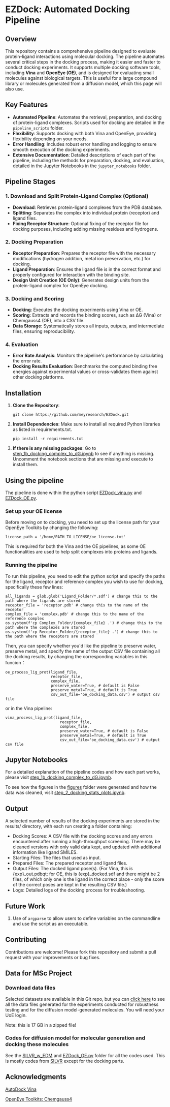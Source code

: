 # EZDock: Automated Docking Pipeline

## Overview

This repository contains a comprehensive pipeline designed to evaluate protein-ligand interactions using molecular docking. The pipeline automates several critical steps in the docking process, making it easier and faster to conduct docking experiments. It supports multiple docking software tools, including **Vina** and **OpenEye (OE)**, and is designed for evaluating small molecules against biological targets. This is useful for a large compound library or molecules generated from a diffusion model, which this page will also use.

## Key Features

- **Automated Pipeline**: Automates the retrieval, preparation, and docking of protein-ligand complexes. Scripts used for docking are detailed in the ``pipeline_scripts`` folder.
- **Flexibility**: Supports docking with both Vina and OpenEye, providing flexibility depending on your needs.
- **Error Handling**: Includes robust error handling and logging to ensure smooth execution of the docking experiments.
- **Extensive Documentation**: Detailed descriptions of each part of the pipeline, including the methods for preparation, docking, and evaluation, detailed in the Jupyter Notebooks in the ``jupyter_notebooks`` folder.

## Pipeline Stages

### 1. Download and Split Protein-Ligand Complex (Optional)
- **Download**: Retrieves protein-ligand complexes from the PDB database.
- **Splitting**: Separates the complex into individual protein (receptor) and ligand files.
- **Fixing Receptor Structure**: Optional fixing of the receptor file for docking purposes, including adding missing residues and hydrogens.

### 2. Docking Preparation
- **Receptor Preparation**: Prepares the receptor file with the necessary modifications (hydrogen addition, metal ion preservation, etc.) for docking.
- **Ligand Preparation**: Ensures the ligand file is in the correct format and properly configured for interaction with the binding site.
- **Design Unit Creation (OE Only)**: Generates design units from the protein-ligand complex for OpenEye docking.

### 3. Docking and Scoring
- **Docking**: Executes the docking experiments using Vina or OE.
- **Scoring**: Extracts and records the binding scores, such as ΔG (Vina) or Chemgauss4 (OE), into a CSV file.
- **Data Storage**: Systematically stores all inputs, outputs, and intermediate files, ensuring reproducibility.

### 4. Evaluation
- **Error Rate Analysis**: Monitors the pipeline's performance by calculating the error rate.
- **Docking Results Evaluation**: Benchmarks the computed binding free energies against experimental values or cross-validates them against other docking platforms.

## Installation

1. **Clone the Repository**:
   ```
   git clone https://github.com/meyresearch/EZDock.git
   ```
   
2. **Install Dependencies**:
Make sure to install all required Python libraries as listed in requirements.txt.
    ```
    pip install -r requirements.txt
    ```

3. **If there is any missing packages**:
Go to [step_1b_docking_complex_to_dG.ipynb](https://github.com/meyresearch/EZDock/blob/main/jupyter_notebooks/step_1b_docking_complex_to_dG.ipynb) to see if anything is missing. Uncomment the notebook sections that are missing and execute to install them. 

## Using the pipeline 
The pipeline is done within the python script [EZDock_vina.py](https://github.com/meyresearch/EZDock/blob/main/EZDock_vina.py) and [EZDock_OE.py](https://github.com/meyresearch/EZDock/blob/main/EZDock_OE.py). 

### Set up your OE license
Before moving on to docking, you need to set up the license path for your OpenEye Toolkits by changing the following:

```
license_path = '/home/PATH_TO_LICENSE/oe_license.txt'
```
This is required for both the Vina and the OE pipelines, as some OE functionalities are used to help split complexes into proteins and ligands. 

### Running the pipeline
To run this pipeline, you need to edit the python script and specify the paths for the ligand, receptor and reference complex you wish to use for docking, specifically these few lines:
```
all_ligands = glob.glob('Ligand_Folder/*.sdf') # change this to the path where the ligands are stored
receptor_file = 'receptor.pdb' # change this to the name of the receptor
complex_file = 'complex.pdb' # change this to the name of the reference complex
os.system(f'cp Complex_Folder/{complex_file} .') # change this to the path where the complexes are stored
os.system(f'cp Receptor_Folder/{receptor_file} .') # change this to the path where the receptors are stored
```

Then, you can specify whether you'd like the pipeline to preserve water, preserve metal, and specify the name of the output CSV file containing all the docking results, by changing the corresponding variables in this funcion：
```
oe_process_lig_prot(ligand_file, 
                    receptor_file, 
                    complex_file, 
                    preserve_water=True, # default is False
                    preserve_metal=True, # default is True
                    csv_out_file='oe_docking_data.csv') # output csv file
```
or in the Vina pipeline: 

```
vina_process_lig_prot(ligand_file, 
                        receptor_file, 
                        complex_file, 
                        preserve_water=True, # default is False
                        preserve_metal=True, # default is True
                        csv_out_file='oe_docking_data.csv') # output csv file
```
## Jupyter Notebooks
For a detailed explanation of the pipeline codes and how each part works, please visit [step_1b_docking_complex_to_dG.ipynb](https://github.com/meyresearch/EZDock/blob/main/jupyter_notebooks/step_1b_docking_complex_to_dG.ipynb).

To see how the figures in the [figures](https://github.com/meyresearch/EZDock/tree/main/figures) folder were generated and how the data was cleaned, visit [step_2_docking_stats_plots.ipynb](https://github.com/meyresearch/EZDock/blob/main/jupyter_notebooks/step_2_docking_stats_plots.ipynb).


## Output

A selected number of results of the docking experiments are stored in the results/ directory, with each run creating a folder containing:

- Docking Scores: A CSV file with the docking scores and any errors encountered after running a high-throughput screening. There may be cleaned versions with only valid data kept, and updated with additional information like ligand SMILES.
- Starting Files: The files that used as input.
- Prepared Files: The prepared receptor and ligand files.
- Output Files: The docked ligand pose(s). (For Vina, this is {exp}_out.pdbqt; for OE, this is {exp}_docked.sdf and there might be 2 files, of which only one is the ligand in the correct place - only the score of the correct poses are kept in the resulting CSV file.)
- Logs: Detailed logs of the docking process for troubleshooting.

## Future Work

1. Use of ``argparse`` to allow users to define variables on the commandline and use the script as an executable. 

## Contributing
Contributions are welcome! Please fork this repository and submit a pull request with your improvements or bug fixes.


## Data for MSc Project

### Download data files 
Selected datasets are available in this Git repo, but you can [click here](https://uoe-my.sharepoint.com/:u:/g/personal/s1732775_ed_ac_uk/EZn9Vb2VxoxOont6QMtDSg0BNgIGWPrm_rcKl6ZrWCAIGw?e=N2TKmb) to see all the data files generated for the experiments conducted for robustness testing and for the diffusion model-generated molecules. You will need your UoE login. 

Note: this is 17 GB in a zipped file!

### Codes for diffusion model for molecular generation and docking these molecules
See the [SILVR_w_EDM](https://github.com/meyresearch/EZDock/blob/main/SILVR_w_EDM/) and [EZDock_OE.py](https://github.com/meyresearch/EZDock/blob/main/EZDock_vina.py) folder for all the codes used. This is mostly codes from [SILVR](https://github.com/meyresearch/SILVR) except for the docking parts. 


## Acknowledgments

[AutoDock Vina](https://vina.scripps.edu/)

[OpenEye Toolkits: Chemgauss4](https://docs.eyesopen.com/toolkits/cpp/dockingtk/scoring.html#section-scoring-chemgauss4)
